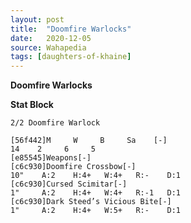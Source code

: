 ```yaml
---
layout: post
title:  "Doomfire Warlocks"
date:   2020-12-05
source: Wahapedia
tags: [daughters-of-khaine]
---
```


**Doomfire Warlocks**

**Stat Block**
```
2/2 Doomfire Warlock
```

```
[56f442]M     W     B     Sa    [-]
14    2     6     5     
[e85545]Weapons[-]
[c6c930]Doomfire Crossbow[-]
10"    A:2    H:4+   W:4+   R:-    D:1   
[c6c930]Cursed Scimitar[-]
1"     A:2    H:4+   W:4+   R:-1   D:1   
[c6c930]Dark Steed’s Vicious Bite[-]
1"     A:2    H:4+   W:5+   R:-    D:1   
```


